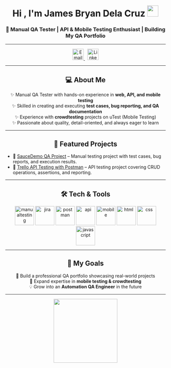 <h1 align="center">Hi , I'm James Bryan Dela Cruz <img src="https://github.com/TheDudeThatCode/TheDudeThatCode/blob/master/Assets/Hi.gif" width="35"></h1>
<h3 align="center">📌 Manual QA Tester | API & Mobile Testing Enthusiast | Building My QA Portfolio</h3>

---

<p align="center">
<a href="mailto:delacruzjamesbryan13@gmail.com" target="_blank">
  <img src="https://cdn-icons-png.flaticon.com/512/732/732200.png" alt="Email" width="35" height="35"/>
</a>&nbsp;
<a href="https://www.linkedin.com/in/jamesbryan03" target="_blank">
  <img src="https://cdn-icons-png.flaticon.com/512/3536/3536505.png" alt="LinkedIn" width="35" height="35"/>
</a>
</p>

---

<h2 align="center">💻 About Me</h2>

<p align="center">
✨ Manual QA Tester with hands-on experience in <b>web, API, and mobile testing</b> <br>
✨ Skilled in creating and executing <b>test cases, bug reporting, and QA documentation</b> <br>
✨ Experience with <b>crowdtesting</b> projects on uTest (Mobile Testing) <br>
✨ Passionate about quality, detail-oriented, and always eager to learn  
</p>

---

<h2 align="center">📂 Featured Projects</h2>

- 🔹 <a href="https://github.com/jamesbryan-qa/qa-portfolio/tree/main/saucedemo-qa-project">SauceDemo QA Project</a> – Manual testing project with test cases, bug reports, and execution results.  
- 🔹 <a href="https://github.com/jamesbryan-qa/qa-portfolio/tree/main/trello-api-testing">Trello API Testing with Postman</a> – API testing project covering CRUD operations, assertions, and reporting.  

---

<h2 align="center">🛠️ Tech & Tools</h2>

<p align="center">
  <img alt="manualtesting" src="https://skillicons.dev/icons?i=github" width="60"/>
  <img alt="jira" src="https://skillicons.dev/icons?i=git" width="60"/>
  <img alt="postman" src="https://skillicons.dev/icons?i=postman" width="60"/>
  <img alt="api" src="https://skillicons.dev/icons?i=python" width="60"/>
  <img alt="mobile" src="https://skillicons.dev/icons?i=androidstudio" width="60"/>
  <img alt="html" src="https://skillicons.dev/icons?i=html" width="60"/>
  <img alt="css" src="https://skillicons.dev/icons?i=css" width="60"/>
  <img alt="javascript" src="https://skillicons.dev/icons?i=javascript" width="60"/>
</p>

---

<h2 align="center">🎯 My Goals</h2>

<p align="center">
🚀 Build a professional QA portfolio showcasing real-world projects <br>
📱 Expand expertise in <b>mobile testing & crowdtesting</b> <br>
💡 Grow into an <b>Automation QA Engineer</b> in the future  
</p>

---

<p align="center">
  <img src="https://media4.giphy.com/media/v1.Y2lkPTc5MGI3NjExZjZleGxsNHV4bndjcWR2djdscTcydjRrcHkyb201azk4NzVqcGdxdSZlcD12MV9pbnRlcm5hbF9naWZfYnlfaWQmY3Q9Zw/UEJ6DQQp68LJSnyaBb/giphy.gif" width="200" />
</p>
